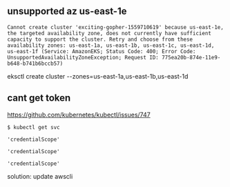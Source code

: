 


unsupported az us-east-1e
--
```
Cannot create cluster 'exciting-gopher-1559710619' because us-east-1e, the targeted availability zone, does not currently have sufficient capacity to support the cluster. Retry and choose from these availability zones: us-east-1a, us-east-1b, us-east-1c, us-east-1d, us-east-1f (Service: AmazonEKS; Status Code: 400; Error Code: UnsupportedAvailabilityZoneException; Request ID: 775ea20b-874e-11e9-b648-b741b6bccb57)
```


eksctl create cluster --zones=us-east-1a,us-east-1b,us-east-1d


cant get token
--

https://github.com/kubernetes/kubectl/issues/747


```console
$ kubectl get svc

'credentialScope'

'credentialScope'

'credentialScope'
```

solution: update awscli
